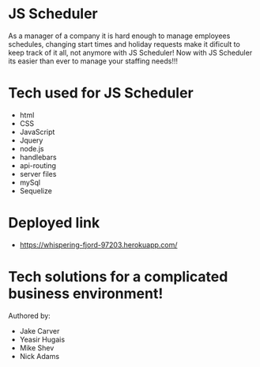 # JS Scheduler

As a manager of a company it is hard enough to manage employees schedules, changing start times
and holiday requests make it dificult to keep track of it all, not anymore with JS Scheduler!
Now with JS Scheduler its easier than ever to manage your staffing needs!!!

# Tech used for JS Scheduler

* html
* CSS
* JavaScript
* Jquery
* node.js
* handlebars
* api-routing
* server files
* mySql 
* Sequelize

# Deployed link
* https://whispering-fjord-97203.herokuapp.com/

# Tech solutions for a complicated business environment!
Authored by:

* Jake Carver
* Yeasir Hugais
* Mike Shev
* Nick Adams

    